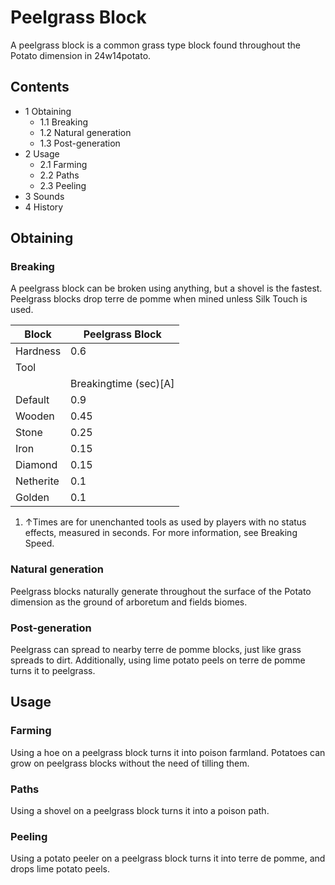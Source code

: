 # Peelgrass Block
A peelgrass block is a common grass type block found throughout the Potato dimension in 24w14potato.

## Contents
- 1 Obtaining
	- 1.1 Breaking
	- 1.2 Natural generation
	- 1.3 Post-generation
- 2 Usage
	- 2.1 Farming
	- 2.2 Paths
	- 2.3 Peeling
- 3 Sounds
- 4 History

## Obtaining
### Breaking
A peelgrass block can be broken using anything, but a shovel is the fastest. Peelgrass blocks drop terre de pomme when mined unless Silk Touch is used.

| Block     | Peelgrass Block       |
|-----------|-----------------------|
| Hardness  | 0.6                   |
| Tool      |                       |
|           | Breakingtime (sec)[A] |
| Default   | 0.9                   |
| Wooden    | 0.45                  |
| Stone     | 0.25                  |
| Iron      | 0.15                  |
| Diamond   | 0.15                  |
| Netherite | 0.1                   |
| Golden    | 0.1                   |

1. ↑Times are for unenchanted tools as used by players with no status effects, measured in seconds. For more information, see Breaking Speed.

### Natural generation
Peelgrass blocks naturally generate throughout the surface of the Potato dimension as the ground of arboretum and fields biomes.

### Post-generation
Peelgrass can spread to nearby terre de pomme blocks, just like grass spreads to dirt. Additionally, using lime potato peels on terre de pomme turns it to peelgrass.

## Usage
### Farming
Using a hoe on a peelgrass block turns it into poison farmland. Potatoes can grow on peelgrass blocks without the need of tilling them.

### Paths
Using a shovel on a peelgrass block turns it into a poison path.

### Peeling
Using a potato peeler on a peelgrass block turns it into terre de pomme, and drops lime potato peels.

